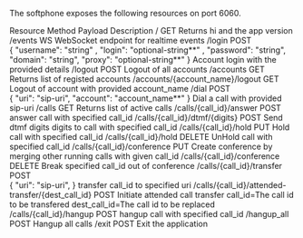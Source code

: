 The softphone exposes the following resources on port 6060.

Resource	Method	Payload	Description
/	GET		Returns hi and the app version
/events	WS		WebSocket endpoint for realtime events
/login	POST	
{
"username": "string" ,
"login": "optional-string**" ,
"password": "string",
"domain": "string",
"proxy": "optional-string**"
}
Account login with the provided details
/logout	POST		Logout of all accounts
/accounts	GET		Returns list of registed accounts
/accounts/{account_name}/logout	GET		Logout of account with provided account_name
/dial	POST	
{
"uri": "sip-uri",
"account": "account_name**" 
}
Dial a call with provided sip-uri
/calls	GET		Returns list of active calls
/calls/{call_id}/answer	POST		answer call with specified call_id
/calls/{call_id}/dtmf/{digits}	POST		Send dtmf digits digits to call with specified call_id
/calls/{call_id}/hold	PUT		Hold call with specified call_id
/calls/{call_id}/hold	DELETE		UnHold call with specified call_id
/calls/{call_id}/conference	PUT		Create conference by merging other running calls with given call_id
/calls/{call_id}/conference	DELETE		Break specified call_id out of conference
/calls/{call_id}/transfer	POST	
{
"uri": "sip-uri",
}
transfer call_id to specified uri
/calls/{call_id}/attended-transfer/{dest_call_id}	POST		Initiate attended call transfer
call_id=The call id to be transfered
dest_call_id=The call id to be replaced
/calls/{call_id}/hangup	POST		hangup call with specified call_id
/hangup_all	POST		Hangup all calls
/exit	POST		Exit the application